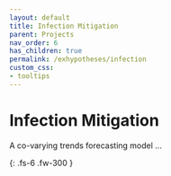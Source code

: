 ```yaml
---
layout: default
title: Infection Mitigation
parent: Projects
nav_order: 6
has_children: true
permalink: /exhypotheses/infection
custom_css:
- tooltips
---
```


# Infection Mitigation

A co-varying trends forecasting model ...

{: .fs-6 .fw-300 }
